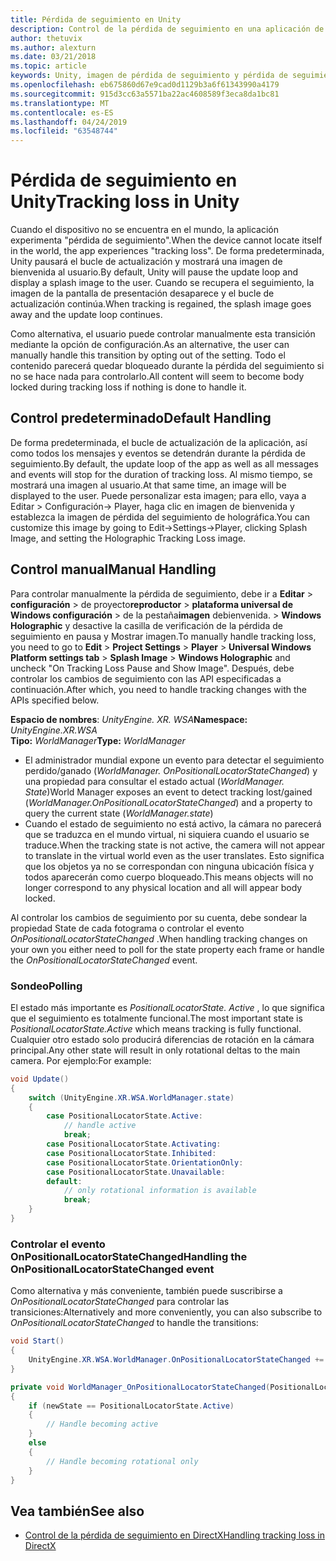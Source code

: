 ```yaml
---
title: Pérdida de seguimiento en Unity
description: Control de la pérdida de seguimiento en una aplicación de Unity.
author: thetuvix
ms.author: alexturn
ms.date: 03/21/2018
ms.topic: article
keywords: Unity, imagen de pérdida de seguimiento y pérdida de seguimiento
ms.openlocfilehash: eb675860d67e9cad0d1129b3a6f61343990a4179
ms.sourcegitcommit: 915d3cc63a5571ba22ac4608589f3eca8da1bc81
ms.translationtype: MT
ms.contentlocale: es-ES
ms.lasthandoff: 04/24/2019
ms.locfileid: "63548744"
---
```

# <a name="tracking-loss-in-unity"></a><span data-ttu-id="c75d1-104">Pérdida de seguimiento en Unity</span><span class="sxs-lookup"><span data-stu-id="c75d1-104">Tracking loss in Unity</span></span>

<span data-ttu-id="c75d1-105">Cuando el dispositivo no se encuentra en el mundo, la aplicación experimenta "pérdida de seguimiento".</span><span class="sxs-lookup"><span data-stu-id="c75d1-105">When the device cannot locate itself in the world, the app experiences "tracking loss".</span></span> <span data-ttu-id="c75d1-106">De forma predeterminada, Unity pausará el bucle de actualización y mostrará una imagen de bienvenida al usuario.</span><span class="sxs-lookup"><span data-stu-id="c75d1-106">By default, Unity will pause the update loop and display a splash image to the user.</span></span> <span data-ttu-id="c75d1-107">Cuando se recupera el seguimiento, la imagen de la pantalla de presentación desaparece y el bucle de actualización continúa.</span><span class="sxs-lookup"><span data-stu-id="c75d1-107">When tracking is regained, the splash image goes away and the update loop continues.</span></span>

<span data-ttu-id="c75d1-108">Como alternativa, el usuario puede controlar manualmente esta transición mediante la opción de configuración.</span><span class="sxs-lookup"><span data-stu-id="c75d1-108">As an alternative, the user can manually handle this transition by opting out of the setting.</span></span> <span data-ttu-id="c75d1-109">Todo el contenido parecerá quedar bloqueado durante la pérdida del seguimiento si no se hace nada para controlarlo.</span><span class="sxs-lookup"><span data-stu-id="c75d1-109">All content will seem to become body locked during tracking loss if nothing is done to handle it.</span></span>

## <a name="default-handling"></a><span data-ttu-id="c75d1-110">Control predeterminado</span><span class="sxs-lookup"><span data-stu-id="c75d1-110">Default Handling</span></span>

<span data-ttu-id="c75d1-111">De forma predeterminada, el bucle de actualización de la aplicación, así como todos los mensajes y eventos se detendrán durante la pérdida de seguimiento.</span><span class="sxs-lookup"><span data-stu-id="c75d1-111">By default, the update loop of the app as well as all messages and events will stop for the duration of tracking loss.</span></span> <span data-ttu-id="c75d1-112">Al mismo tiempo, se mostrará una imagen al usuario.</span><span class="sxs-lookup"><span data-stu-id="c75d1-112">At that same time, an image will be displayed to the user.</span></span> <span data-ttu-id="c75d1-113">Puede personalizar esta imagen; para ello, vaya a Editar > Configuración-> Player, haga clic en imagen de bienvenida y establezca la imagen de pérdida del seguimiento de holográfica.</span><span class="sxs-lookup"><span data-stu-id="c75d1-113">You can customize this image by going to Edit->Settings->Player, clicking Splash Image, and setting the Holographic Tracking Loss image.</span></span>

## <a name="manual-handling"></a><span data-ttu-id="c75d1-114">Control manual</span><span class="sxs-lookup"><span data-stu-id="c75d1-114">Manual Handling</span></span>

<span data-ttu-id="c75d1-115">Para controlar manualmente la pérdida de seguimiento, debe ir a **Editar** > **configuración** > de proyecto**reproductor** > **plataforma universal de Windows configuración** > de la pestaña**imagen** debienvenida. >  **Windows Holographic** y desactive la casilla de verificación de la pérdida de seguimiento en pausa y Mostrar imagen.</span><span class="sxs-lookup"><span data-stu-id="c75d1-115">To manually handle tracking loss, you need to go to **Edit** > **Project Settings** > **Player** > **Universal Windows Platform settings tab** > **Splash Image** > **Windows Holographic** and uncheck "On Tracking Loss Pause and Show Image".</span></span> <span data-ttu-id="c75d1-116">Después, debe controlar los cambios de seguimiento con las API especificadas a continuación.</span><span class="sxs-lookup"><span data-stu-id="c75d1-116">After which, you need to handle tracking changes with the APIs specified below.</span></span>

<span data-ttu-id="c75d1-117">**Espacio de nombres**: *UnityEngine. XR. WSA*</span><span class="sxs-lookup"><span data-stu-id="c75d1-117">**Namespace:** *UnityEngine.XR.WSA*</span></span><br>
<span data-ttu-id="c75d1-118">**Tipo:** *WorldManager*</span><span class="sxs-lookup"><span data-stu-id="c75d1-118">**Type:** *WorldManager*</span></span>

* <span data-ttu-id="c75d1-119">El administrador mundial expone un evento para detectar el seguimiento perdido/ganado (*WorldManager. OnPositionalLocatorStateChanged*) y una propiedad para consultar el estado actual (*WorldManager. State*)</span><span class="sxs-lookup"><span data-stu-id="c75d1-119">World Manager exposes an event to detect tracking lost/gained (*WorldManager.OnPositionalLocatorStateChanged*) and a property to query the current state (*WorldManager.state*)</span></span>
* <span data-ttu-id="c75d1-120">Cuando el estado de seguimiento no está activo, la cámara no parecerá que se traduzca en el mundo virtual, ni siquiera cuando el usuario se traduce.</span><span class="sxs-lookup"><span data-stu-id="c75d1-120">When the tracking state is not active, the camera will not appear to translate in the virtual world even as the user translates.</span></span> <span data-ttu-id="c75d1-121">Esto significa que los objetos ya no se correspondan con ninguna ubicación física y todos aparecerán como cuerpo bloqueado.</span><span class="sxs-lookup"><span data-stu-id="c75d1-121">This means objects will no longer correspond to any physical location and all will appear body locked.</span></span>

<span data-ttu-id="c75d1-122">Al controlar los cambios de seguimiento por su cuenta, debe sondear la propiedad State de cada fotograma o controlar el evento *OnPositionalLocatorStateChanged* .</span><span class="sxs-lookup"><span data-stu-id="c75d1-122">When handling tracking changes on your own you either need to poll for the state property each frame or handle the *OnPositionalLocatorStateChanged* event.</span></span>

### <a name="polling"></a><span data-ttu-id="c75d1-123">Sondeo</span><span class="sxs-lookup"><span data-stu-id="c75d1-123">Polling</span></span>

<span data-ttu-id="c75d1-124">El estado más importante es *PositionalLocatorState. Active* , lo que significa que el seguimiento es totalmente funcional.</span><span class="sxs-lookup"><span data-stu-id="c75d1-124">The most important state is *PositionalLocatorState.Active* which means tracking is fully functional.</span></span> <span data-ttu-id="c75d1-125">Cualquier otro estado solo producirá diferencias de rotación en la cámara principal.</span><span class="sxs-lookup"><span data-stu-id="c75d1-125">Any other state will result in only rotational deltas to the main camera.</span></span> <span data-ttu-id="c75d1-126">Por ejemplo:</span><span class="sxs-lookup"><span data-stu-id="c75d1-126">For example:</span></span>

```cs
void Update()
{
    switch (UnityEngine.XR.WSA.WorldManager.state)
    {
        case PositionalLocatorState.Active:
            // handle active
            break;
        case PositionalLocatorState.Activating:
        case PositionalLocatorState.Inhibited:
        case PositionalLocatorState.OrientationOnly:
        case PositionalLocatorState.Unavailable:
        default:
            // only rotational information is available
            break;
    }
}
```

### <a name="handling-the-onpositionallocatorstatechanged-event"></a><span data-ttu-id="c75d1-127">Controlar el evento OnPositionalLocatorStateChanged</span><span class="sxs-lookup"><span data-stu-id="c75d1-127">Handling the OnPositionalLocatorStateChanged event</span></span>

<span data-ttu-id="c75d1-128">Como alternativa y más conveniente, también puede suscribirse a *OnPositionalLocatorStateChanged* para controlar las transiciones:</span><span class="sxs-lookup"><span data-stu-id="c75d1-128">Alternatively and more conveniently, you can also subscribe to *OnPositionalLocatorStateChanged* to handle the transitions:</span></span>

```cs
void Start()
{
    UnityEngine.XR.WSA.WorldManager.OnPositionalLocatorStateChanged += WorldManager_OnPositionalLocatorStateChanged;
}

private void WorldManager_OnPositionalLocatorStateChanged(PositionalLocatorState oldState, PositionalLocatorState newState)
{
    if (newState == PositionalLocatorState.Active)
    {
        // Handle becoming active
    }
    else
    {
        // Handle becoming rotational only
    }
}
```

## <a name="see-also"></a><span data-ttu-id="c75d1-129">Vea también</span><span class="sxs-lookup"><span data-stu-id="c75d1-129">See also</span></span>
* [<span data-ttu-id="c75d1-130">Control de la pérdida de seguimiento en DirectX</span><span class="sxs-lookup"><span data-stu-id="c75d1-130">Handling tracking loss in DirectX</span></span>](coordinate-systems-in-directx.md#handling-tracking-loss)
